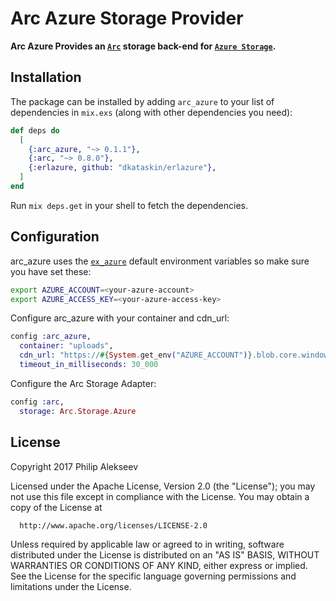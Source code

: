 # Arc Azure Storage Provider

**Arc Azure Provides an [`Arc`](https://github.com/stavro/arc) storage back-end for [`Azure Storage`](https://azure.microsoft.com/en-us/services/storage/).**

## Installation

The package can be installed
by adding `arc_azure` to your list of dependencies in `mix.exs` (along with other dependencies you need):

```elixir
def deps do
  [
    {:arc_azure, "~> 0.1.1"},
    {:arc, "~> 0.8.0"},
    {:erlazure, github: "dkataskin/erlazure"},
  ]
end
```

Run `mix deps.get` in your shell to fetch the dependencies.

## Configuration

arc_azure uses the [`ex_azure`](https://github.com/azukiapp/ex_azure) default environment variables so make sure you have set these:

```sh
export AZURE_ACCOUNT=<your-azure-account>
export AZURE_ACCESS_KEY=<your-azure-access-key>
```

Configure arc_azure with your container and cdn_url:

```elixir
config :arc_azure,
  container: "uploads",
  cdn_url: "https://#{System.get_env("AZURE_ACCOUNT")}.blob.core.windows.net"
  timeout_in_milliseconds: 30_000
```

Configure the Arc Storage Adapter:

```elixir
config :arc,
  storage: Arc.Storage.Azure
```

## License

Copyright 2017 Philip Alekseev

Licensed under the Apache License, Version 2.0 (the "License");
you may not use this file except in compliance with the License.
You may obtain a copy of the License at

      http://www.apache.org/licenses/LICENSE-2.0

Unless required by applicable law or agreed to in writing, software
distributed under the License is distributed on an "AS IS" BASIS,
WITHOUT WARRANTIES OR CONDITIONS OF ANY KIND, either express or implied.
See the License for the specific language governing permissions and
limitations under the License.
